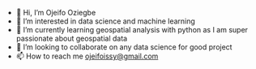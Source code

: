 - 👋 Hi, I’m Ojeifo Oziegbe
- 👀 I’m interested in data science and machine learning
- 🌱 I’m currently learning geospatial analysis with python as I am super passionate about geospatial data
- 💞️ I’m looking to collaborate on any data science for good project
- 📫 How to reach me ojeifoissy@gmail.com

<!---
ojeifoissy/ojeifoissy is a ✨ special ✨ repository because its `README.md` (this file) appears on your GitHub profile.
You can click the Preview link to take a look at your changes.
--->

